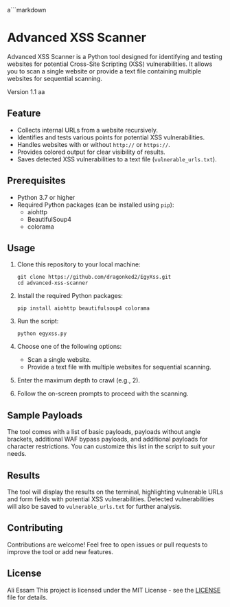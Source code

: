 a```markdown
# Advanced XSS Scanner

Advanced XSS Scanner is a Python tool designed for identifying and testing websites for potential Cross-Site Scripting (XSS) vulnerabilities. It allows you to scan a single website or provide a text file containing multiple websites for sequential scanning.

Version 1.1
aa
## Feature

- Collects internal URLs from a website recursively.
- Identifies and tests various points for potential XSS vulnerabilities.
- Handles websites with or without `http://` or `https://`.
- Provides colored output for clear visibility of results.
- Saves detected XSS vulnerabilities to a text file (`vulnerable_urls.txt`).

## Prerequisites

- Python 3.7 or higher
- Required Python packages (can be installed using `pip`):
  - aiohttp
  - BeautifulSoup4
  - colorama

## Usage

1. Clone this repository to your local machine:

   ```
   git clone https://github.com/dragonked2/EgyXss.git
   cd advanced-xss-scanner
   ```

2. Install the required Python packages:

   ```
   pip install aiohttp beautifulsoup4 colorama
   ```

3. Run the script:

   ```
   python egyxss.py
   ```

4. Choose one of the following options:
   - Scan a single website.
   - Provide a text file with multiple websites for sequential scanning.

5. Enter the maximum depth to crawl (e.g., 2).

6. Follow the on-screen prompts to proceed with the scanning.

## Sample Payloads

The tool comes with a list of basic payloads, payloads without angle brackets, additional WAF bypass payloads, and additional payloads for character restrictions. You can customize this list in the script to suit your needs.

## Results

The tool will display the results on the terminal, highlighting vulnerable URLs and form fields with potential XSS vulnerabilities. Detected vulnerabilities will also be saved to `vulnerable_urls.txt` for further analysis.

## Contributing

Contributions are welcome! Feel free to open issues or pull requests to improve the tool or add new features.

## License
Ali Essam
This project is licensed under the MIT License - see the [LICENSE](LICENSE) file for details.
```
